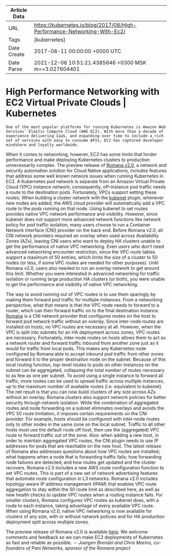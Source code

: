 |             Article Data             ||
| ----------------- | ----------------- |
| URL               | https://kubernetes.io/blog/2017/08/High-Performance-Networking-With-Ec2/        |
| Tags              | [kubernetes]       |
| Date Create       | 2017-08-11 00:00:00 &#43;0000 UTC |
| Date Parse        | 2021-12-06 10:51:21.4385646 &#43;0300 MSK m=&#43;3.027604401  |

#  High Performance Networking with EC2 Virtual Private Clouds  | Kubernetes

	
	
	
	
	One of the most popular platforms for running Kubernetes is Amazon Web Services’ Elastic Compute Cloud (AWS EC2). With more than a decade of experience delivering IaaS, and expanding over time to include a rich set of services with easy to consume APIs, EC2 has captured developer mindshare and loyalty worldwide.
When it comes to networking, however, EC2 has some limits that hinder performance and make deploying Kubernetes clusters to production unnecessarily complex. The preview release of [Romana v2.0](http://romana.io/), a network and security automation solution for Cloud Native applications, includes features that address some well known network issues when running Kubernetes in EC2.
A Kubernetes pod network is separate from an Amazon Virtual Private Cloud (VPC) instance network; consequently, off-instance pod traffic needs a route to the destination pods. Fortunately, VPCs support setting these routes. When building a cluster network with the [kubenet](/docs/concepts/cluster-administration/network-plugins/#kubenet) plugin, whenever new nodes are added, the AWS cloud provider will automatically add a VPC route to the pods running on that node.
Using kubenet to set routes provides native VPC network performance and visibility. However, since kubenet does not support more advanced network functions like network policy for pod traffic isolation, many users choose to run a Container Network Interface (CNI) provider on the back end.
Before Romana v2.0, all CNI network providers required an overlay when used across Availability Zones (AZs), leaving CNI users who want to deploy HA clusters unable to get the performance of native VPC networking.
Even users who don’t need advanced networking encounter restriction, since the VPC route tables support a maximum of 50 entries, which limits the size of a cluster to 50 nodes (or less, if some VPC routes are needed for other purposes). Until Romana v2.0, users also needed to run an overlay network to get around this limit.
Whether you were interested in advanced networking for traffic isolation or running large production HA clusters (or both), you were unable to get the performance and visibility of native VPC networking.

The way to avoid running out of VPC routes is to use them sparingly by making them forward pod traffic for multiple instances. From a networking perspective, what that means is that the VPC route needs to forward to a router, which can then forward traffic on to the final destination instance.
[Romana](http://romana.io/) is a CNI network provider that configures routes on the host to forward pod network traffic without an overlay. Since inter-node routes are installed on hosts, no VPC routes are necessary at all. However, when the VPC is split into subnets for an HA deployment across zones, VPC routes are necessary.
Fortunately, inter-node routes on hosts allows them to act as a network router and forward traffic inbound from another zone just as it would for traffic from local pods. This makes any Kubernetes node configured by Romana able to accept inbound pod traffic from other zones and forward it to the proper destination node on the subnet.
Because of this local routing function, top-level routes to pods on other instances on the subnet can be aggregated, collapsing the total number of routes necessary to as few as one per subnet. To avoid using a single instance to forward all traffic, more routes can be used to spread traffic across multiple instances, up to the maximum number of available routes (i.e. equivalent to kubenet).
The net result is that you can now build clusters of any size across AZs without an overlay. Romana clusters also support network policies for better security through network isolation.
While the combination of aggregated routes and node forwarding on a subnet eliminates overlays and avoids the VPC 50 route limitation, it imposes certain requirements on the CNI provider. For example, hosts should be configured with inter-node routes only to other nodes in the same zone on the local subnet. Traffic to all other hosts must use the default route off host, then use the (aggregated) VPC route to forward traffic out of the zone. Also: when adding a new host, in order to maintain aggregated VPC routes, the CNI plugin needs to use IP addresses for pods that are reachable on the new host.
The latest release of Romana also addresses questions about how VPC routes are installed; what happens when a node that is forwarding traffic fails; how forwarding node failures are detected; and how routes get updated and the cluster recovers.
Romana v2.0 includes a new AWS route configuration function to set VPC routes. This is part of a new set of network advertising features that automate route configuration in L3 networks. Romana v2.0 includes topology-aware IP address management (IPAM) that enables VPC route aggregation to stay within the 50 route limit as described here, as well as new health checks to update VPC routes when a routing instance fails. For smaller clusters, Romana configures VPC routes as kubenet does, with a route to each instance, taking advantage of every available VPC route.
When using Romana v2.0, native VPC networking is now available for clusters of any size, with or without network policies and for HA production deployment split across multiple zones.

The preview release of Romana v2.0 is available [here](http://romana.io/preview). We welcome comments and feedback so we can make EC2 deployments of Kubernetes as fast and reliable as possible.
-- *Juergen Brendel and Chris Marino, co-founders of Pani Networks, sponsor of the Romana project*


	

	


